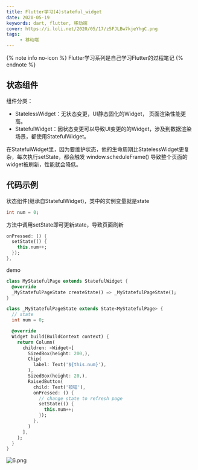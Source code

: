 ```yaml
---
title: Flutter学习(4)stateful_widget
date: 2020-05-19
keywords: dart, flutter, 移动端
cover: https://i.loli.net/2020/05/17/z5FJLBw7kjeYhgC.png
tags:
     - 移动端
---
```



{% note info no-icon %}
Flutter学习系列是自己学习Flutter的过程笔记
{% endnote %}

## 状态组件

组件分类：
  - StatelessWidget：无状态变更，UI静态固化的Widget， 页面渲染性能更高。 
  - StatefulWidget：因状态变更可以导致UI变更的的Widget，涉及到数据渲染场景，都使用StatefulWidget。

在StatefulWidget里，因为要维护状态，他的生命周期比StatelessWidget更复杂，每次执行setState，都会触发 window.scheduleFrame() 导致整个页面的widget被刷新，性能就会降低。

## 代码示例

状态组件(继承自StatefulWidget)，类中的实例变量就是state
```dart
int num = 0;
```

方法中调用setState即可更新state，导致页面刷新
```dart
onPressed: () {
  setState(() {
    this.num++;
  });
},
```

demo
```dart
class MyStatefulPage extends StatefulWidget {
  @override
  _MyStatefulPageState createState() => _MyStatefulPageState();
}

class _MyStatefulPageState extends State<MyStatefulPage> {
  // state
  int num = 0;

  @override
  Widget build(BuildContext context) {
    return Column(
      children: <Widget>[
        SizedBox(height: 200,),
        Chip(
          label: Text('${this.num}'),
        ),
        SizedBox(height: 20,),
        RaisedButton(
          child: Text('按钮'),
          onPressed: () {
            // change state to refresh page
            setState(() {
              this.num++;
            });
          },
        )
      ],
    );
  }
}
```

![6.png](https://i.loli.net/2020/05/19/wOxBu9epQYNM8WX.png)